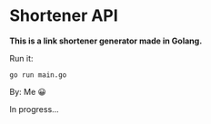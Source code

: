 # Shortener API

<strong>This is a link shortener generator made in Golang. </strong>

Run it:
```
go run main.go
```

By: Me 😀

In progress...
